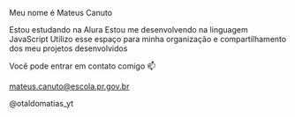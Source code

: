 

Meu nome é Mateus Canuto

Estou estudando na Alura
Estou me desenvolvendo na linguagem JavaScript
Utilizo esse espaço para minha organização e compartilhamento dos meu projetos desenvolvidos

Você pode entrar em contato comigo 📫

mateus.canuto@escola.pr.gov.br

@otaldomatias_yt 
